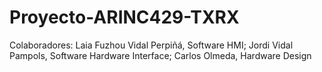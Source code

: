 # Proyecto-ARINC429-TXRX

Colaboradores:
Laia Fuzhou Vidal Perpiñá, Software HMI;
Jordi Vidal Pampols, Software Hardware Interface;
Carlos Olmeda, Hardware Design

